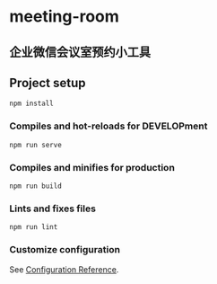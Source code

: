 # meeting-room
## 企业微信会议室预约小工具
## Project setup
```
npm install
```

### Compiles and hot-reloads for DEVELOPment
```
npm run serve
```

### Compiles and minifies for production
```
npm run build
```

### Lints and fixes files
```
npm run lint
```

### Customize configuration
See [Configuration Reference](https://cli.vuejs.org/config/).
